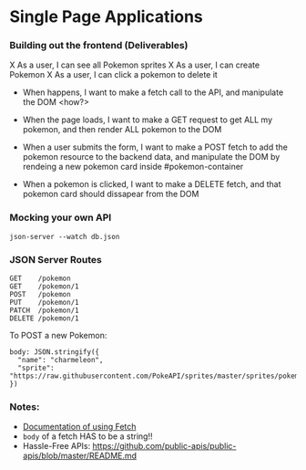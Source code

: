 # Single Page Applications

### Building out the frontend (Deliverables)
X As a user, I can see all Pokemon sprites
X As a user, I can create Pokemon
X As a user, I can click a pokemon to delete it






- When <some event> happens, I want to make a <what kind of> fetch call to the API, and manipulate the DOM <how?>



























- When the page loads, I want to make a GET request to get ALL my pokemon, and then render ALL pokemon to the DOM
- When a user submits the form, I want to make a POST fetch to add the pokemon resource to the backend data, and manipulate the DOM by rendeing a new pokemon card inside #pokemon-container
- When a pokemon is clicked, I want to make a DELETE fetch, and that pokemon card should dissapear from the DOM


### Mocking your own API
```
json-server --watch db.json
```

### JSON Server Routes
```
GET    /pokemon
GET    /pokemon/1
POST   /pokemon
PUT    /pokemon/1
PATCH  /pokemon/1
DELETE /pokemon/1
```
To POST a new Pokemon:
```
body: JSON.stringify({
  "name": "charmeleon",
  "sprite": "https://raw.githubusercontent.com/PokeAPI/sprites/master/sprites/pokemon/5.png"
})
```

### Notes:
- [Documentation of using Fetch](https://developer.mozilla.org/en-US/docs/Web/API/Fetch_API/Using_Fetch)
- `body` of a fetch HAS to be a string!!
- Hassle-Free APIs: https://github.com/public-apis/public-apis/blob/master/README.md
